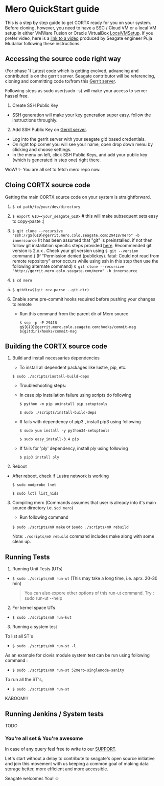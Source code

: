 # Mero QuickStart guide
This is a step by step guide to get CORTX ready for you on your system.
Before cloning, however, you need to have a SSC / Cloud VM or a local VM setup in either VMWare Fusion or Oracle VirtualBox [LocalVMSetup](LocalVMSetup.md).  If you prefer video, here is a [link to a video](https://seagatetechnology.sharepoint.com/:v:/s/gteamdrv1/tdrive1224/EZbJ5AUWe79DksiRctCtsnUB9sILRr5DqHeBzdrwzNNg6w?e=Xamvex) produced by Seagate engineer Puja Mudaliar following these instructions.

## Accessing the source code right way
(For phase 1) Latest code which is getting evolved, advancing and contributed is on the gerrit server.
Seagate contributor will be referencing, cloning and committing code to/from this [Gerrit server](http://gerrit.mero.colo.seagate.com:8080).

Following steps as sudo user(sudo -s) will make your access to server hassel free.

1. Create SSH Public Key
  * [SSH generation](https://git-scm.com/book/en/v2/Git-on-the-Server-Generating-Your-SSH-Public-Key) will make your key generation super easy. follow the instructions throughly.
  
2. Add SSH Public Key on [Gerrit server](http://gerrit.mero.colo.seagate.com:8080/settings/#SSHKeys).
  * Log into the gerrit server with your seagate gid based credentials.
  * On right top corner you will see your name, open drop down menu by clicking and choose settings.
  * In the menu on left, click SSH Public Keys, and add your public key (which is generated in step one) right there.

WoW! :sparkles:
You are all set to fetch mero repo now. 

## Cloing CORTX source code
Getting the main CORTX source code on your system is straightforward.
1. `$ cd path/to/your/dev/directory`

2. `$ export GID=<your_seagate_GID>` # this will make subsequent sets easy to copy-paste :)

3. `$ git clone --recursive "ssh://g${GID}@gerrit.mero.colo.seagate.com:29418/mero" -b innersource` (It has been assumed that "git" is preinstalled. if not then follow git installation specific steps provided [here](#getting-git--gerit-to-work). Recommended git version is 2.x.x . Check your git version using `$ git --version` command.)
(If "Permission denied (publickey). fatal: Could not read from remote repository" error occurs while using ssh in this step then use the following alternate command) `$ git clone --recursive "http://gerrit.mero.colo.seagate.com/mero" -b innersource`                                                                                                                                                                                           
4. `$ cd mero`

5. `$ gitdir=$(git rev-parse --git-dir)`

6. Enable some pre-commit hooks required before pushing your changes to remote 
   * Run this command from the parent dir of Mero source
   
     `$ scp -p -P 29418 g${GID}@gerrit.mero.colo.seagate.com:hooks/commit-msg ${gitdir}/hooks/commit-msg`

## Building the CORTX source code
     
1. Build and install necessaries dependencies
   * To install all dependent packages like lustre, pip, etc.
  
    `$ sudo ./scripts/install-build-deps` 
    
   * Troubleshooting steps:
   * In case pip installation failure using scripts do following
   
     `$ python -m pip uninstall pip setuptools`
     
     `$ sudo ./scripts/install-build-deps`
    
   * If fails with dependency of pip3 , install pip3 using following
    
     `$ sudo yum install -y python34-setuptools`
    
     `$ sudo easy_install-3.4 pip`
    
   * If fails for 'ply' dependency, install ply using following
   
     `$ pip3 install ply`
  
2. Reboot
  * After reboot, check if Lustre network is working
  
     `$ sudo modprobe lnet`
  
     `$ sudo lctl list_nids`

3. Compiling mero (Commands assumes that user is already into it's main source directory i.e. `$cd mero`)
   * Run following command
   
   `$ sudo ./scripts/m0 make` or `$sudo ./scripts/m0 rebuild`
   
    Note: `./scripts/m0 rebuild` command includes make along with some clean up.
 
## Running Tests

1. Running Unit Tests (UTs)
 * `$ sudo ./scripts/m0 run-ut` (This may take a long time, i.e. aprx. 20-30 min) 
    > You can also expore other options of this run-ut command. Try : sudo run-ut --help
    
2. For kernel space UTs
  * `$ sudo ./scripts/m0 run-kut`
  
3. Running a system test  

  To list all ST's 
  * `$ sudo ./scripts/m0 run-st -l`
  
   As an example for clovis module system test can be run using following command :
  * `$ sudo ./scripts/m0 run-st 52mero-singlenode-sanity`
   
   To run all the ST's,
  * `$ sudo ./scripts/m0 run-st`
  
KABOOM!!!
  
## Running Jenkins / System tests

TODO

### You're all set & You're awesome

In case of any query feel free to write to our [SUPPORT](SUPPORT.md).

Let's start without a delay to contribute to seagate's open source initiative and join this movement with us keeping a common goal of making data storage better, more efficient and more accessible.

Seagate welcomes You! :relaxed:


